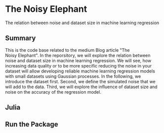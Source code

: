 # The Noisy Elephant
The relation between noise and dataset size in machine learning regression

## Summary
This is the code base related to the medium Blog article "The Noisy Elephant".
In the reporsitory, we will explore the relation between noise and dataset size
in machine learning regression. We will see, how increasing data quality or to
be more specific reducing the noise in your dataset will allow developing reliable
machine learning regression models with small datasets using Gaussian processes.
In the following, we introduce the dataset first. Second, we define the simulated
noise that we will add to the data. Third, we will explore the influence of dataset
size and noise on the accuracy of the regression model.

## Julia

## Run the Package
